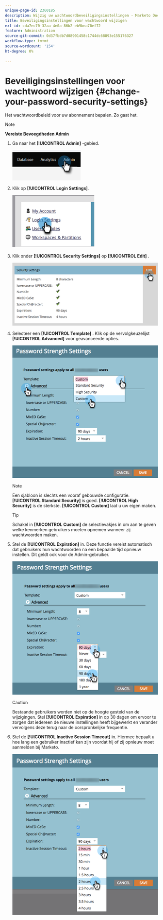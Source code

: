 ```yaml
---
unique-page-id: 2360185
description: Wijzig uw wachtwoordbeveiligingsinstellingen - Marketo Docs - Productdocumentatie
title: Beveiligingsinstellingen voor wachtwoord wijzigen
exl-id: cda7ec70-32aa-4e0a-86b2-eb9bea70ef72
feature: Administration
source-git-commit: 0d37fbdb7d08901458c1744dc68893e155176327
workflow-type: tm+mt
source-wordcount: '154'
ht-degree: 0%

---
```


# Beveiligingsinstellingen voor wachtwoord wijzigen {#change-your-password-security-settings}

Het wachtwoordbeleid voor uw abonnement bepalen. Zo gaat het.

>[!NOTE]
>
>**Vereiste Bevoegdheden Admin**

1. Ga naar het **[!UICONTROL Admin]** -gebied.

   ![](assets/change-your-password-security-settings-1.png)

1. Klik op **[!UICONTROL Login Settings]**.

   ![](assets/change-your-password-security-settings-2.png)

1. Klik onder **[!UICONTROL Security Settings]** op **[!UICONTROL Edit]** .

   ![](assets/change-your-password-security-settings-3.png)

1. Selecteer een **[!UICONTROL Template]** . Klik op de vervolgkeuzelijst **[!UICONTROL Advanced]** voor geavanceerde opties.

   ![](assets/change-your-password-security-settings-4.png)

   >[!NOTE]
   >
   >Een sjabloon is slechts een vooraf gebouwde configuratie. **[!UICONTROL Standard Security]** is goed. **[!UICONTROL High Security]** is de sterkste. **[!UICONTROL Custom]** laat u uw eigen maken.

   >[!TIP]
   >
   >Schakel in **[!UICONTROL Custom]** de selectievakjes in om aan te geven welke kenmerken gebruikers moeten opnemen wanneer zij wachtwoorden maken.

1. Stel de **[!UICONTROL Expiration]** in. Deze functie vereist automatisch dat gebruikers hun wachtwoorden na een bepaalde tijd opnieuw instellen. Dit geldt ook voor de Admin-gebruiker.

   ![](assets/change-your-password-security-settings-5.png)

   >[!CAUTION]
   >
   >Bestaande gebruikers worden niet op de hoogte gesteld van de wijzigingen. Stel **[!UICONTROL Expiration]** in op 30 dagen om ervoor te zorgen dat iedereen de nieuwe instellingen heeft bijgewerkt en verander vervolgens deze terug naar de oorspronkelijke frequentie.

1. Stel de **[!UICONTROL Inactive Session Timeout]** in. Hiermee bepaalt u hoe lang een gebruiker inactief kan zijn voordat hij of zij opnieuw moet aanmelden bij Marketo.

   ![](assets/change-your-password-security-settings-6.png)
